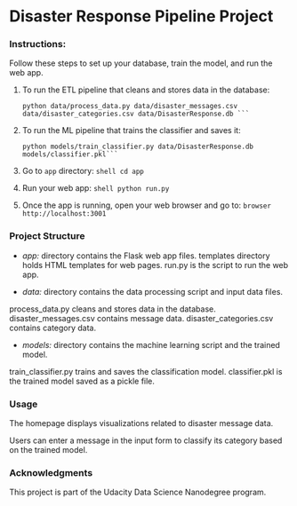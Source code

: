 # Disaster Response Pipeline Project

### Instructions:

Follow these steps to set up your database, train the model, and run the web app.

1. To run the ETL pipeline that cleans and stores data in the database:
   ```shell
   python data/process_data.py data/disaster_messages.csv data/disaster_categories.csv data/DisasterResponse.db ```
   
2. To run the ML pipeline that trains the classifier and saves it:
   ```shell
   python models/train_classifier.py data/DisasterResponse.db models/classifier.pkl```

3. Go to `app` directory: ```shell cd app```

4. Run your web app: ```shell python run.py```

5. Once the app is running, open your web browser and go to: ```browser http://localhost:3001```

### Project Structure
- *app:* directory contains the Flask web app files.
    templates directory holds HTML templates for web pages.
    run.py is the script to run the web app.
  
- *data:* directory contains the data processing script and input data files.

process_data.py cleans and stores data in the database.
disaster_messages.csv contains message data.
disaster_categories.csv contains category data.

- *models:* directory contains the machine learning script and the trained model.

train_classifier.py trains and saves the classification model.
classifier.pkl is the trained model saved as a pickle file.

### Usage
The homepage displays visualizations related to disaster message data.

Users can enter a message in the input form to classify its category based on the trained model.

### Acknowledgments
This project is part of the Udacity Data Science Nanodegree program.
